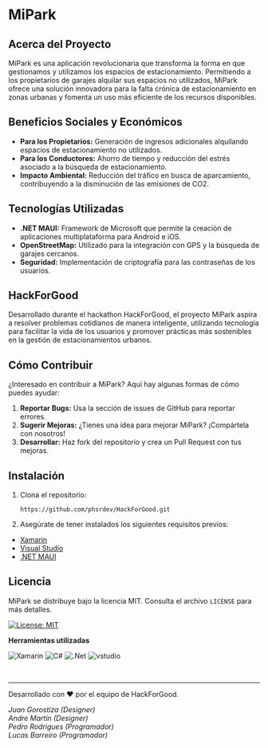 # MiPark

## Acerca del Proyecto

MiPark es una aplicación revolucionaria que transforma la forma en que gestionamos y utilizamos los espacios de estacionamiento. Permitiendo a los propietarios de garajes alquilar sus espacios no utilizados, MiPark ofrece una solución innovadora para la falta crónica de estacionamiento en zonas urbanas y fomenta un uso más eficiente de los recursos disponibles.

## Beneficios Sociales y Económicos

- **Para los Propietarios:** Generación de ingresos adicionales alquilando espacios de estacionamiento no utilizados.
- **Para los Conductores:** Ahorro de tiempo y reducción del estrés asociado a la búsqueda de estacionamiento.
- **Impacto Ambiental:** Reducción del tráfico en busca de aparcamiento, contribuyendo a la disminución de las emisiones de CO2.

## Tecnologías Utilizadas

- **.NET MAUI:** Framework de Microsoft que permite la creación de aplicaciones multiplataforma para Android e iOS.
- **OpenStreetMap:** Utilizado para la integración con GPS y la búsqueda de garajes cercanos.
- **Seguridad:** Implementación de criptografía para las contraseñas de los usuarios.

## HackForGood

Desarrollado durante el hackathon HackForGood, el proyecto MiPark aspira a resolver problemas cotidianos de manera inteligente, utilizando tecnología para facilitar la vida de los usuarios y promover prácticas más sostenibles en la gestión de estacionamientos urbanos.

## Cómo Contribuir

¿Interesado en contribuir a MiPark? Aquí hay algunas formas de cómo puedes ayudar:

1. **Reportar Bugs:** Usa la sección de issues de GitHub para reportar errores.
2. **Sugerir Mejoras:** ¿Tienes una idea para mejorar MiPark? ¡Compártela con nosotros!
3. **Desarrollar:** Haz fork del repositorio y crea un Pull Request con tus mejoras.

## Instalación

1. Clona el repositorio:

   ```
   https://github.com/phsrdev/HackForGood.git
2. Asegúrate de tener instalados los siguientes requisitos previos:

- [Xamarin](https://dotnet.microsoft.com/en-us/apps/xamarin)
- [Visual Studio](https://visualstudio.microsoft.com)
- [.NET MAUI](https://dotnet.microsoft.com/en-us/apps/maui)


## Licencia

MiPark se distribuye bajo la licencia MIT. Consulta el archivo `LICENSE` para más detalles.

[![License: MIT](https://img.shields.io/badge/License-MIT-yellow.svg)](https://opensource.org/licenses/MIT)



**Herramientas utilizadas**

![Xamarin](https://img.shields.io/badge/Xamarin-3199DC?style=for-the-badge&logo=xamarin&logoColor=white)
![C#](https://img.shields.io/badge/C%23-239120?style=for-the-badge&logo=c-sharp&logoColor=white)
![.Net](https://img.shields.io/badge/.NET-5C2D91?style=for-the-badge&logo=.net&logoColor=white)
![vstudio](https://img.shields.io/badge/Visual_Studio-5C2D91?style=for-the-badge&logo=visual%20studio&logoColor=white)

<br>



---

Desarrollado con ❤️ por el equipo de HackForGood.


_Juan Gorostiza (Designer)_ <br>
_Andre Martin (Designer)_ <br>
_Pedro Rodrigues (Programador)_ <br>
_Lucas Barreiro (Programador)_ <br>
